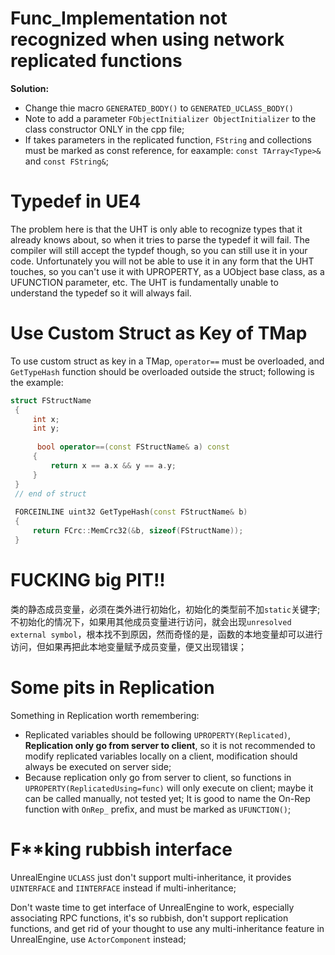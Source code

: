 # Func_Implementation not recognized when using network replicated functions
**Solution:**

- Change thie macro `GENERATED_BODY()` to `GENERATED_UCLASS_BODY()`
- Note to add a parameter `FObjectInitializer ObjectInitializer` to the class constructor ONLY in the cpp file;
- If takes parameters in the replicated function, `FString` and collections	must be marked as const reference, for eaxample: `const TArray<Type>&` and `const FString&`;

# Typedef in UE4
The problem here is that the UHT is only able to recognize types that it already knows about, so when it tries to parse the typedef it will fail. The compiler will still accept the typdef though, so you can still use it in your code. Unfortunately you will not be able to use it in any form that the UHT touches, so you can't use it with UPROPERTY, as a UObject base class, as a UFUNCTION parameter, etc. The UHT is fundamentally unable to understand the typedef so it will always fail.

# Use Custom Struct as Key of TMap
To use custom struct as key in a TMap, `operator==` must be overloaded, and `GetTypeHash` function should be overloaded outside the struct; following is the example:
```C++
struct FStructName
 {
     int x;
     int y;
 
      bool operator==(const FStructName& a) const
     {
         return x == a.x && y == a.y;
     }
 }
 // end of struct
 
 FORCEINLINE uint32 GetTypeHash(const FStructName& b)
 {
     return FCrc::MemCrc32(&b, sizeof(FStructName));
 }
```

# FUCKING big PIT!!
类的静态成员变量，必须在类外进行初始化，初始化的类型前不加`static`关键字;
不初始化的情况下，如果用其他成员变量进行访问，就会出现`unresolved external symbol`，根本找不到原因，然而奇怪的是，函数的本地变量却可以进行访问，但如果再把此本地变量赋予成员变量，便又出现错误；
# Some pits in Replication
Something in Replication worth remembering:
- Replicated variables should be following `UPROPERTY(Replicated)`, **Replication only go from server to client**, so it is not recommended to modify replicated variables locally on a client, modification should always be executed on server side;
- Because replication only go from server to client, so functions in `UPROPERTY(ReplicatedUsing=func)` will only execute on client; maybe it can be called manually, not tested yet; It is good to name the On-Rep function with `OnRep_` prefix, and must be marked as `UFUNCTION()`;
# F**king rubbish interface
UnrealEngine `UCLASS` just don't support multi-inheritance, it provides `UINTERFACE` and `IINTERFACE`	instead if multi-inheritance;

Don't waste time to get interface of UnrealEngine to work, especially associating RPC functions, it's so rubbish, don't support replication functions, and get rid of your thought to use any multi-inheritance feature in UnrealEngine, use `ActorComponent` instead;